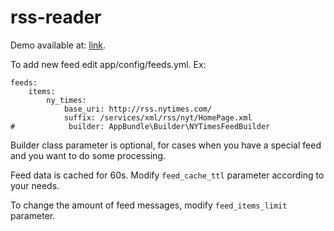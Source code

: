 rss-reader
==========

Demo available at: [link](http://mardari.net "link").

To add new feed edit app/config/feeds.yml. Ex:

```
feeds:
    items:
        ny_times:
            base_uri: http://rss.nytimes.com/
            suffix: /services/xml/rss/nyt/HomePage.xml
#            builder: AppBundle\Builder\NYTimesFeedBuilder
```

Builder class parameter is optional, for cases when you have a special feed and you want to do some processing.

Feed data is cached for 60s. Modify `feed_cache_ttl` parameter according to your needs.

To change the amount of feed messages, modify `feed_items_limit` parameter.
